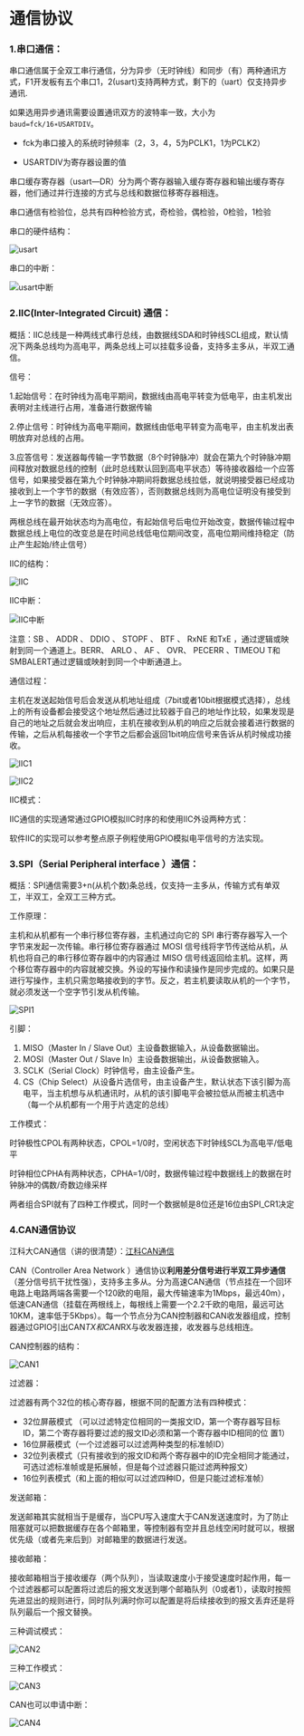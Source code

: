 # 通信协议

### 1.串口通信：

串口通信属于全双工串行通信，分为异步（无时钟线）和同步（有）两种通讯方式，F1开发板有五个串口1，2(usart)支持两种方式，剩下的（uart）仅支持异步通讯.

如果选用异步通讯需要设置通讯双方的波特率一致，大小为`baud=fck/16∗USARTDIV`。

- fck为串口接入的系统时钟频率（2，3，4，5为PCLK1，1为PCLK2）

- USARTDIV为寄存器设置的值

串口缓存寄存器（usart—DR）分为两个寄存器输入缓存寄存器和输出缓存寄存器，他们通过并行连接的方式与总线和数据位移寄存器相连。

串口通信有检验位，总共有四种检验方式，奇检验，偶检验，0检验，1检验

串口的硬件结构：

![usart](https://pickingchip.github.io/%E5%B5%8C%E5%85%A5%E5%BC%8F/Stm32/Picture/usart.png)

串口的中断：

![usart中断](https://pickingchip.github.io/%E5%B5%8C%E5%85%A5%E5%BC%8F/Stm32/Picture/usart%E4%B8%AD%E6%96%AD.png)

### 2.IIC(Inter-Integrated Circuit) 通信：

概括：IIC总线是一种两线式串行总线，由数据线SDA和时钟线SCL组成，默认情况下两条总线均为高电平，两条总线上可以挂载多设备，支持多主多从，半双工通信。

信号：

1.起始信号：在时钟线为高电平期间，数据线由高电平转变为低电平，由主机发出表明对主线进行占用，准备进行数据传输

2.停止信号：时钟线为高电平期间，数据线由低电平转变为高电平，由主机发出表明放弃对总线的占用。

3.应答信号：发送器每传输一字节数据（8个时钟脉冲）就会在第九个时钟脉冲期间释放对数据总线的控制（此时总线默认回到高电平状态）等待接收器给一个应答信号，如果接受器在第九个时钟脉冲期间将数据总线拉低，就说明接受器已经成功接收到上一个字节的数据（有效应答），否则数据总线则为高电位证明没有接受到上一字节的数据（无效应答）。

两根总线在最开始状态均为高电位，有起始信号后电位开始改变，数据传输过程中数据总线上电位的改变总是在时间总线低电位期间改变，高电位期间维持稳定（防止产生起始/终止信号）

IIC的结构：

![IIC](https://pickingchip.github.io/%E5%B5%8C%E5%85%A5%E5%BC%8F/Stm32/Picture/IIC.png)

IIC中断：

![IIC中断](https://pickingchip.github.io/%E5%B5%8C%E5%85%A5%E5%BC%8F/Stm32/Picture/IIC%E4%B8%AD%E6%96%AD.png)

注意：SB 、 ADDR 、 DDIO 、 STOPF 、 BTF 、 RxNE 和TxE ，通过逻辑或映射到同一个通道上。BERR、 ARLO 、 AF 、 OVR、 PECERR 、TIMEOU T和 SMBALERT通过逻辑或映射到同一个中断通道上。

通信过程：

主机在发送起始信号后会发送从机地址组成（7bit或者10bit根据模式选择），总线上的所有设备都会接受这个地址然后通过比较器于自己的地址作比较，如果发现是自己的地址之后就会发出响应，主机在接收到从机的响应之后就会接着进行数据的传输，之后从机每接收一个字节之后都会返回1bit响应信号来告诉从机时候成功接收。

![IIC1](https://pickingchip.github.io/%E5%B5%8C%E5%85%A5%E5%BC%8F/Stm32/Picture/IIC1.png)

![IIC2](https://pickingchip.github.io/%E5%B5%8C%E5%85%A5%E5%BC%8F/Stm32/Picture/IIC2.png)

IIC模式：

IIC通信的实现通常通过GPIO模拟IIC时序的和使用IIC外设两种方式：

软件IIC的实现可以参考整点原子例程使用GPIO模拟电平信号的方法实现。

### 3.SPI（Serial Peripheral interface ）通信：

概括：SPI通信需要3+n(从机个数)条总线，仅支持一主多从，传输方式有单双工，半双工，全双工三种方式。

工作原理：

主机和从机都有一个串行移位寄存器，主机通过向它的 SPI 串行寄存器写入一个字节来发起一次传输。串行移位寄存器通过 MOSI 信号线将字节传送给从机，从机也将自己的串行移位寄存器中的内容通过 MISO 信号线返回给主机。这样，两个移位寄存器中的内容就被交换。外设的写操作和读操作是同步完成的。如果只是进行写操作，主机只需忽略接收到的字节。反之，若主机要读取从机的一个字节，就必须发送一个空字节引发从机传输。

![SPI1](https://pickingchip.github.io/%E5%B5%8C%E5%85%A5%E5%BC%8F/Stm32/Picture/SPI1.png)

引脚：

1. MISO（Master In / Slave Out）主设备数据输入，从设备数据输出。
2. MOSI（Master Out / Slave In）主设备数据输出，从设备数据输入。
3. SCLK（Serial Clock）时钟信号，由主设备产生。
4. CS（Chip Select）从设备片选信号，由主设备产生，默认状态下该引脚为高电平，当主机想与从机通讯时，从机的该引脚电平会被拉低从而被主机选中（每一个从机都有一个用于片选定的总线）

工作模式：

时钟极性CPOL有两种状态，CPOL=1/0时，空闲状态下时钟线SCL为高电平/低电平

时钟相位CPHA有两种状态，CPHA=1/0时，数据传输过程中数据线上的数据在时钟脉冲的偶数/奇数边缘采样

两者组合SPI就有了四种工作模式，同时一个数据帧是8位还是16位由SPI_CR1决定

### 4.CAN通信协议

江科大CAN通信（讲的很清楚）：[江科CAN通信](https://www.bilibili.com/video/BV1vu4m1F7Gt/?spm_id_from=333.999.0.0)

CAN（Controller Area Network ）通信协议**利用差分信号进行半双工异步通信**（差分信号抗干扰性强），支持多主多从。分为高速CAN通信（节点挂在一个回环电路上电路两端各需要一个120欧的电阻，最大传输速率为1Mbps，最远40m），低速CAN通信（挂载在两根线上，每根线上需要一个2.2千欧的电阻，最远可达10KM，速率低于5Kbps）。每一个节点分为CAN控制器和CAN收发器组成，控制器通过GPIO引出CAN*TX和CAN*RX与收发器连接，收发器与总线相连。

CAN控制器的结构：

![CAN1](https://pickingchip.github.io/%E5%B5%8C%E5%85%A5%E5%BC%8F/Stm32/Picture/CAN1.png)

过滤器：

过滤器有两个32位的核心寄存器，根据不同的配置方法有四种模式：

- 32位屏蔽模式 （可以过滤特定位相同的一类报文ID，第一个寄存器写目标ID，第二个寄存器将要过滤的报文ID必须和第一个寄存器中ID相同的位 置1）
- 16位屏蔽模式（一个过滤器可以过滤两种类型的标准帧ID）
- 32位列表模式（只有接收到的报文ID和两个寄存器中的ID完全相同才能通过，可选过滤标准帧或是拓展帧，但是每个过滤器只能过滤两种报文）
- 16位列表模式（和上面的相似可以过滤四种ID，但是只能过滤标准帧）

发送邮箱：

发送邮箱其实就相当于是缓存，当CPU写入速度大于CAN发送速度时，为了防止阻塞就可以把数据缓存在各个邮箱里，等控制器有空并且总线空闲时就可以，根据优先级（或者先来后到）对邮箱里的数据进行发送。

接收邮箱：

接收邮箱相当于接收缓存（两个队列），当读取速度小于接受速度时起作用，每一个过滤器都可以配置将过滤后的报文发送到哪个邮箱队列（0或者1），读取时按照先进显出的规则进行，同时队列满时你可以配置是将后续接收到的报文丢弃还是将队列最后一个报文替换。

三种调试模式：

![CAN2](https://pickingchip.github.io/%E5%B5%8C%E5%85%A5%E5%BC%8F/Stm32/Picture/CAN2.png)

三种工作模式：

![CAN3](https://pickingchip.github.io/%E5%B5%8C%E5%85%A5%E5%BC%8F/Stm32/Picture/CAN3.png)

CAN也可以申请中断：

![CAN4](https://pickingchip.github.io/%E5%B5%8C%E5%85%A5%E5%BC%8F/Stm32/Picture/CAN4.png)